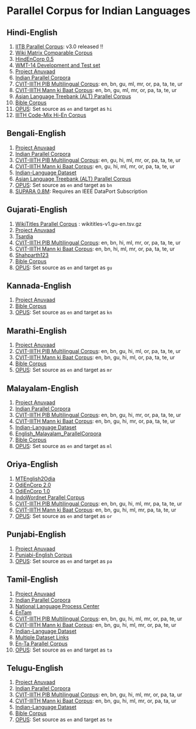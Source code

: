 # Parallel Corpus for Indian Languages

## Hindi-English

1. [IITB Parallel Corpus](http://www.cfilt.iitb.ac.in/iitb_parallel/): v3.0 released !!
1. [Wiki Matrix Comparable Corpus](https://github.com/facebookresearch/LASER/tree/master/tasks/WikiMatrix)
1. [HindEnCorp 0.5](http://ufallab.ms.mff.cuni.cz/~bojar/hindencorp/)
1. [WMT-14 Development and Test set](http://www.statmt.org/wmt14/translation-task.html)
1. [Project Anuvaad](https://github.com/project-anuvaad/parallel-corpus)
1. [Indian Parallel Corpora](https://github.com/joshua-decoder/indian-parallel-corpora)
1. [CVIT-IIITH PIB Multilingual Corpus](http://preon.iiit.ac.in/~jerin/resources/datasets/pib-v0.tar): en, bn, gu, ml, mr, or, pa, ta, te, ur
1. [CVIT-IIITH Mann ki Baat Corpus](http://preon.iiit.ac.in/~jerin/resources/datasets/mkb-v0.tar): en, bn, gu, ml, mr, or, pa, ta, te, ur
1. [Asian Language Treebank (ALT) Parallel Corpus](http://www2.nict.go.jp/astrec-att/member/mutiyama/ALT/)
1. [Bible Corpus](http://christos-c.com/bible/)
1. [OPUS](http://opus.nlpl.eu/): Set source as `en` and target as `hi`
1. [IIITH Code-Mix Hi-En Corpus](https://github.com/mrinaldhar/en-hi-codemixed-corpus)

## Bengali-English

1. [Project Anuvaad](https://github.com/project-anuvaad/parallel-corpus)
1. [Indian Parallel Corpora](https://github.com/joshua-decoder/indian-parallel-corpora)
1. [CVIT-IIITH PIB Multilingual Corpus](http://preon.iiit.ac.in/~jerin/resources/datasets/pib-v0.tar): en, gu, hi, ml, mr, or, pa, ta, te, ur
1. [CVIT-IIITH Mann ki Baat Corpus](http://preon.iiit.ac.in/~jerin/resources/datasets/mkb-v0.tar): en, gu, hi, ml, mr, or, pa, ta, te, ur
1. [Indian-Language Dataset](https://github.com/himanshudce/Indian-Language-Dataset)
1. [Asian Language Treebank (ALT) Parallel Corpus](http://www2.nict.go.jp/astrec-att/member/mutiyama/ALT/)
1. [OPUS](http://opus.nlpl.eu/): Set source as `en` and target as `bn`
1. [SUPARA 0.8M](https://ieee-dataport.org/documents/supara08m-balanced-english-bangla-parallel-corpus): Requires an IEEE DataPort Subscription

## Gujarati-English

1. [WikiTitles Parallel Corpus](http://data.statmt.org/wikititles/v1/) : wikititles-v1.gu-en.tsv.gz	
1. [Project Anuvaad](https://github.com/project-anuvaad/parallel-corpus)
1. [Tsardia](https://github.com/shahparth123/eng_guj_parallel_corpus)
1. [CVIT-IIITH PIB Multilingual Corpus](http://preon.iiit.ac.in/~jerin/resources/datasets/pib-v0.tar): en, bn, hi, ml, mr, or, pa, ta, te, ur
1. [CVIT-IIITH Mann ki Baat Corpus](http://preon.iiit.ac.in/~jerin/resources/datasets/mkb-v0.tar): en, bn, hi, ml, mr, or, pa, ta, te, ur
1. [Shahparth123](https://github.com/shahparth123/eng_guj_parallel_corpus)
1. [Bible Corpus](http://christos-c.com/bible/)
1. [OPUS](http://opus.nlpl.eu/): Set source as `en` and target as `gu`

## Kannada-English

1. [Project Anuvaad](https://github.com/project-anuvaad/parallel-corpus)
1. [Bible Corpus](http://christos-c.com/bible/)
1. [OPUS](http://opus.nlpl.eu/): Set source as `en` and target as `kn`


## Marathi-English

1. [Project Anuvaad](https://github.com/project-anuvaad/parallel-corpus)
1. [CVIT-IIITH PIB Multilingual Corpus](http://preon.iiit.ac.in/~jerin/resources/datasets/pib-v0.tar): en, bn, gu, hi, ml, or, pa, ta, te, ur
1. [CVIT-IIITH Mann ki Baat Corpus](http://preon.iiit.ac.in/~jerin/resources/datasets/mkb-v0.tar): en, bn, gu, hi, ml, or, pa, ta, te, ur
1. [Bible Corpus](http://christos-c.com/bible/)
1. [OPUS](http://opus.nlpl.eu/): Set source as `en` and target as `mr`

## Malayalam-English

1. [Project Anuvaad](https://github.com/project-anuvaad/parallel-corpus)
1. [Indian Parallel Corpora](https://github.com/joshua-decoder/indian-parallel-corpora)
1. [CVIT-IIITH PIB Multilingual Corpus](http://preon.iiit.ac.in/~jerin/resources/datasets/pib-v0.tar): en, bn, gu, hi, mr, or, pa, ta, te, ur
1. [CVIT-IIITH Mann ki Baat Corpus](http://preon.iiit.ac.in/~jerin/resources/datasets/mkb-v0.tar): en, bn, gu, hi, mr, or, pa, ta, te, ur
1. [Indian-Language Dataset](https://github.com/himanshudce/Indian-Language-Dataset)
1. [English_Malayalam_ParallelCorpora](https://github.com/anziasharaf/English_Malayalam_ParallelCorpora)
1. [Bible Corpus](http://christos-c.com/bible/)
1. [OPUS](http://opus.nlpl.eu/): Set source as `en` and target as `ml`

## Oriya-English
1. [MTEnglish2Odia](https://github.com/OdiaWikimedia/English-Odia)
1. [OdiEnCorp 2.0](https://lindat.mff.cuni.cz/repository/xmlui/handle/11234/1-3211)
1. [OdiEnCorp 1.0](https://lindat.mff.cuni.cz/repository/xmlui/handle/11234/1-2879)
1. [IndoWordnet Parallel Corpus](https://github.com/anoopkunchukuttan/indowordnet_parallel)
1. [CVIT-IIITH PIB Multilingual Corpus](http://preon.iiit.ac.in/~jerin/resources/datasets/pib-v0.tar): en, bn, gu, hi, ml, mr, pa, ta, te, ur
1. [CVIT-IIITH Mann ki Baat Corpus](http://preon.iiit.ac.in/~jerin/resources/datasets/mkb-v0.tar): en, bn, gu, hi, ml, mr, pa, ta, te, ur
1. [OPUS](http://opus.nlpl.eu/): Set source as `en` and target as `or`

## Punjabi-English

1. [Project Anuvaad](https://github.com/project-anuvaad/parallel-corpus)
1. [Punjabi-English Corpus](https://github.com/ssokhey/english-punjabi-corpus)
1. [OPUS](http://opus.nlpl.eu/): Set source as `en` and target as `pa`

## Tamil-English

1. [Project Anuvaad](https://github.com/project-anuvaad/parallel-corpus)
1. [Indian Parallel Corpora](https://github.com/joshua-decoder/indian-parallel-corpora)
1. [National Language Process Center](https://github.com/nlpcuom/English-Tamil-Parallel-Corpus)
1. [EnTam](http://ufal.mff.cuni.cz/~ramasamy/parallel/html/)
1. [CVIT-IIITH PIB Multilingual Corpus](http://preon.iiit.ac.in/~jerin/resources/datasets/pib-v0.tar): en, bn, gu, hi, ml, mr, or, pa, te, ur
1. [CVIT-IIITH Mann ki Baat Corpus](http://preon.iiit.ac.in/~jerin/resources/datasets/mkb-v0.tar): en, bn, gu, hi, ml, mr, or, pa, te, ur
1. [Indian-Language Dataset](https://github.com/himanshudce/Indian-Language-Dataset)
1. [Multiple Dataset Links](https://github.com/praveenjune17/English_Tamil_parallel_corpus)
1. [En-Ta Parallel Corpus](https://github.com/achchuthany/En-Ta-Parallel-Corpus)
1. [OPUS](http://opus.nlpl.eu/): Set source as `en` and target as `ta`

## Telugu-English

1. [Project Anuvaad](https://github.com/project-anuvaad/parallel-corpus)
1. [Indian Parallel Corpora](https://github.com/joshua-decoder/indian-parallel-corpora)
1. [CVIT-IIITH PIB Multilingual Corpus](http://preon.iiit.ac.in/~jerin/resources/datasets/pib-v0.tar): en, bn, gu, hi, ml, mr, or, pa, ta, ur
1. [CVIT-IIITH Mann ki Baat Corpus](http://preon.iiit.ac.in/~jerin/resources/datasets/mkb-v0.tar): en, bn, gu, hi, ml, mr, or, pa, ta, ur
1. [Indian-Language Dataset](https://github.com/himanshudce/Indian-Language-Dataset)
1. [Bible Corpus](http://christos-c.com/bible/)
1. [OPUS](http://opus.nlpl.eu/): Set source as `en` and target as `te`
